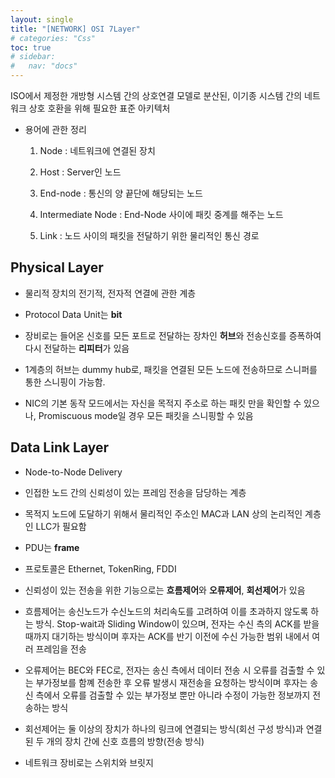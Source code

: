 ```yaml
---
layout: single
title: "[NETWORK] OSI 7Layer"
# categories: "Css"
toc: true
# sidebar:
#   nav: "docs"
---
```


ISO에서 제정한 개방형 시스템 간의 상호연결 모델로 분산된, 이기종 시스템 간의 네트워크 상호 호환을 위해 필요한 표준 아키텍처

- 용어에 관한 정리

  1. Node : 네트워크에 연결된 장치

  2. Host : Server인 노드

  3. End-node : 통신의 양 끝단에 해당되는 노드

  4. Intermediate Node : End-Node 사이에 패킷 중계를 해주는 노드

  5. Link : 노드 사이의 패킷을 전달하기 위한 물리적인 통신 경로

## Physical Layer

- 물리적 장치의 전기적, 전자적 연결에 관한 계층

- Protocol Data Unit는 **bit**

- 장비로는 들어온 신호를 모든 포트로 전달하는 장차인 **허브**와 전송신호를 증폭하여 다시 전달하는 **리피터**가 있음

- 1계층의 허브는 dummy hub로, 패킷을 연결된 모든 노드에 전송하므로 스니퍼를 통한 스니핑이 가능함.

- NIC의 기본 동작 모드에서는 자신을 목적지 주소로 하는 패킷 만을 확인할 수 있으나, Promiscuous mode일 경우 모든 패킷을 스니핑할 수 있음

## Data Link Layer

- Node-to-Node Delivery

- 인접한 노드 간의 신뢰성이 있는 프레임 전송을 담당하는 계층

- 목적지 노드에 도달하기 위해서 물리적인 주소인 MAC과 LAN 상의 논리적인 계층인 LLC가 필요함

- PDU는 **frame**

- 프로토콜은 Ethernet, TokenRing, FDDI

- 신뢰성이 있는 전송을 위한 기능으로는 **흐름제어**와 **오류제어**, **회선제어**가 있음

- 흐름제어는 송신노드가 수신노드의 처리속도를 고려하여 이를 초과하지 않도록 하는 방식. Stop-wait과 Sliding Window이 있으며, 전자는 수신 측의 ACK를 받을 때까지 대기하는 방식이며 후자는 ACK를 반기 이전에 수신 가능한 범위 내에서 여러 프레임을 전송

- 오류제어는 BEC와 FEC로, 전자는 송신 측에서 데이터 전송 시 오류를 검출할 수 있는 부가정보를 함꼐 전송한 후 오류 발생시 재전송을 요청하는 방식이며 후자는 송신 측에서 오류를 검출할 수 있는 부가정보 뿐만 아니라 수정이 가능한 정보까지 전송하는 방식

- 회선제어는 둘 이상의 장치가 하나의 링크에 연결되는 방식(회선 구성 방식)과 연결된 두 개의 장치 간에 신호 흐름의 방향(전송 방식)

- 네트워크 장비로는 스위치와 브릿지
